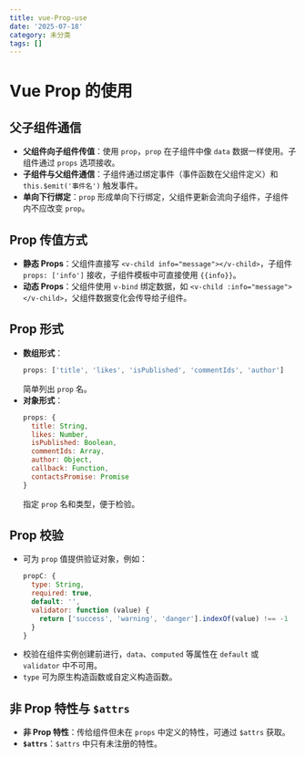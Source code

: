 ```yaml
---
title: vue-Prop-use
date: '2025-07-18'
category: 未分类
tags: []
---
```


# Vue Prop 的使用

## 父子组件通信
- **父组件向子组件传值**：使用 `prop`，`prop` 在子组件中像 `data` 数据一样使用。子组件通过 `props` 选项接收。
- **子组件与父组件通信**：子组件通过绑定事件（事件函数在父组件定义）和 `this.$emit('事件名')` 触发事件。
- **单向下行绑定**：`prop` 形成单向下行绑定，父组件更新会流向子组件，子组件内不应改变 `prop`。

## Prop 传值方式
- **静态 Props**：父组件直接写 `<v-child info="message"></v-child>`，子组件 `props: ['info']` 接收，子组件模板中可直接使用 `{{info}}`。
- **动态 Props**：父组件使用 `v-bind` 绑定数据，如 `<v-child :info="message"></v-child>`，父组件数据变化会传导给子组件。

## Prop 形式
- **数组形式**：
  ```javascript
  props: ['title', 'likes', 'isPublished', 'commentIds', 'author']
  ```
  简单列出 `prop` 名。
- **对象形式**：
  ```javascript
  props: {
    title: String,
    likes: Number,
    isPublished: Boolean,
    commentIds: Array,
    author: Object,
    callback: Function,
    contactsPromise: Promise
  }
  ```
  指定 `prop` 名和类型，便于检验。

## Prop 校验
- 可为 `prop` 值提供验证对象，例如：
  ```javascript
  propC: {
    type: String,
    required: true,
    default: '',
    validator: function (value) {
      return ['success', 'warning', 'danger'].indexOf(value) !== -1
    }
  }
  ```
- 校验在组件实例创建前进行，`data`、`computed` 等属性在 `default` 或 `validator` 中不可用。
- `type` 可为原生构造函数或自定义构造函数。

## 非 Prop 特性与 `$attrs`
- **非 Prop 特性**：传给组件但未在 `props` 中定义的特性，可通过 `$attrs` 获取。
- **`$attrs`**：`$attrs` 中只有未注册的特性。
